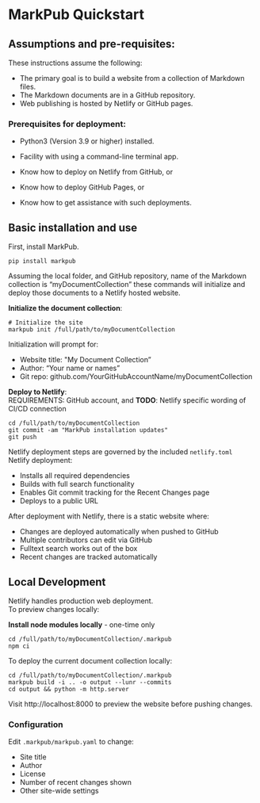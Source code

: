 # MarkPub Quickstart

## Assumptions and pre-requisites:

These instructions assume the following:
- The primary goal is to build a website from a collection of Markdown files.
- The Markdown documents are in a GitHub repository.
- Web publishing is hosted by Netlify or GitHub pages.

### Prerequisites for deployment:  
- Python3 (Version 3.9 or higher) installed.  
- Facility with using a command-line terminal app.  

- Know how to deploy on Netlify from GitHub, or   
- Know how to deploy GitHub Pages, or  
- Know how to get assistance with such deployments.  

## Basic installation and use  

First, install MarkPub.  
```shell
pip install markpub
```

Assuming the local folder, and GitHub repository, name of the Markdown collection is “myDocumentCollection” these commands will initialize and deploy those documents to a Netlify hosted website.

**Initialize the document collection**:  

```shell
# Initialize the site
markpub init /full/path/to/myDocumentCollection
```

Initialization will prompt for:  

- Website title: "My Document Collection”
- Author: “Your name or names”
- Git repo: github.com/YourGitHubAccountName/myDocumentCollection

**Deploy to Netlify**:  
REQUIREMENTS: GitHub account, and 
**TODO**: Netlify specific wording of CI/CD connection  

```shell
cd /full/path/to/myDocumentCollection
git commit -am "MarkPub installation updates"
git push
```

Netlify deployment steps are governed by the included `netlify.toml`   
Netlify deployment:  
- Installs all required dependencies  
- Builds with full search functionality  
- Enables Git commit tracking for the Recent Changes page  
- Deploys to a public URL

After deployment with Netlify, there is a static website where:
- Changes are deployed automatically when pushed to GitHub
- Multiple contributors can edit via GitHub
- Fulltext search works out of the box
- Recent changes are tracked automatically

## Local Development

Netlify handles production web deployment.  
To preview changes locally:  

**Install node modules locally** - one-time only  
```shell
cd /full/path/to/myDocumentCollection/.markpub
npm ci
```

To deploy the current document collection locally:  
```shell
cd /full/path/to/myDocumentCollection/.markpub
markpub build -i .. -o output --lunr --commits
cd output && python -m http.server
```

Visit http://localhost:8000 to preview the website before pushing changes.

### Configuration
Edit `.markpub/markpub.yaml` to change:
- Site title
- Author
- License
- Number of recent changes shown
- Other site-wide settings

